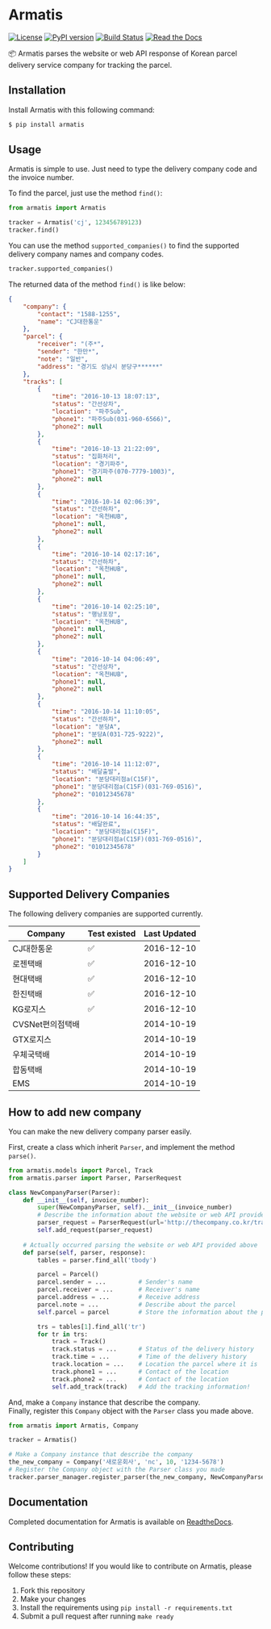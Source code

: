 # Armatis

[![License](https://img.shields.io/badge/License-BSD%202--Clause-blue.svg)](https://opensource.org/licenses/BSD-2-Clause)
[![PyPI version](https://badge.fury.io/py/armatis.svg)](https://badge.fury.io/py/armatis)
[![Build Status](https://travis-ci.com/iBluemind/armatis.svg?token=kCLzatyPXGgAKL1Y4CvM&branch=master)](https://travis-ci.com/iBluemind/armatis)
[![Read the Docs](https://readthedocs.org/projects/armatis/badge/)](http://armatis.readthedocs.io/en/latest/)

:package: Armatis parses the website or web API response of Korean parcel delivery service company for tracking the parcel.


## Installation

Install Armatis with this following command:

```sh
$ pip install armatis
```


## Usage

Armatis is simple to use. Just need to type the delivery company code and the invoice number.

To find the parcel, just use the method ```find()```:

```python
from armatis import Armatis

tracker = Armatis('cj', 123456789123)
tracker.find()
```

You can use the method ```supported_companies()``` to find the supported delivery company names and company codes.

```python
tracker.supported_companies()

```

The returned data of the method ```find()``` is like below:

```json
{
	"company": {
		"contact": "1588-1255",
		"name": "CJ대한통운"
	}, 
	"parcel": {
		"receiver": "(주*",
		"sender": "한만*",
		"note": "일반",
		"address": "경기도 성남시 분당구******"
	},
	"tracks": [
		{
			"time": "2016-10-13 18:07:13",
			"status": "간선상차",
			"location": "파주Sub",
			"phone1": "파주Sub(031-960-6566)",
			"phone2": null
		},
		{
			"time": "2016-10-13 21:22:09",
			"status": "집화처리",
			"location": "경기파주",
			"phone1": "경기파주(070-7779-1003)",
			"phone2": null
		},
		{
			"time": "2016-10-14 02:06:39",
			"status": "간선하차",
			"location": "옥천HUB",
			"phone1": null,
			"phone2": null
		}, 
		{
			"time": "2016-10-14 02:17:16",
			"status": "간선하차",
			"location": "옥천HUB",
			"phone1": null,
			"phone2": null
		}, 
		{
			"time": "2016-10-14 02:25:10",
			"status": "행낭포장",
			"location": "옥천HUB",
			"phone1": null,
			"phone2": null
		}, 
		{
			"time": "2016-10-14 04:06:49",
			"status": "간선상차",
			"location": "옥천HUB",
			"phone1": null,
			"phone2": null
		},
		{
			"time": "2016-10-14 11:10:05",
			"status": "간선하차",
			"location": "분당A",
			"phone1": "분당A(031-725-9222)",
			"phone2": null
		},
		{
			"time": "2016-10-14 11:12:07",
			"status": "배달출발",
			"location": "분당대리점a(C15F)",
			"phone1": "분당대리점a(C15F)(031-769-0516)",
			"phone2": "01012345678"
		},
		{
			"time": "2016-10-14 16:44:35",
			"status": "배달완료",
			"location": "분당대리점a(C15F)",
			"phone1": "분당대리점a(C15F)(031-769-0516)",
			"phone2": "01012345678"
		}
	]
}
```


## Supported Delivery Companies

The following delivery companies are supported currently.

Company | Test existed | Last Updated
---- | ---- | ----
CJ대한통운 | :white_check_mark: | 2016-12-10  
로젠택배 | :white_check_mark: | 2016-12-10  
현대택배 | :white_check_mark: | 2016-12-10  
한진택배 | :white_check_mark: | 2016-12-10  
KG로지스 | :white_check_mark: | 2016-12-10  
CVSNet편의점택배 | | 2014-10-19  
GTX로지스 | | 2014-10-19  
우체국택배 | | 2014-10-19  
합동택배 | | 2014-10-19  
EMS | | 2014-10-19  


## How to add new company

You can make the new delivery company parser easily.

First, create a class which inherit ```Parser```, and implement the method ```parse()```.

```python
from armatis.models import Parcel, Track
from armatis.parser import Parser, ParserRequest

class NewCompanyParser(Parser):
    def __init__(self, invoice_number):
        super(NewCompanyParser, self).__init__(invoice_number)
        # Describe the information about the website or web API provided by the delivery company 
        parser_request = ParserRequest(url='http://thecompany.co.kr/tracking?invno=%s' % self.invoice_number)
        self.add_request(parser_request)
        
    # Actually occurred parsing the website or web API provided above 
    def parse(self, parser, response):
        tables = parser.find_all('tbody')

        parcel = Parcel()
        parcel.sender = ...         # Sender's name
        parcel.receiver = ...       # Receiver's name
        parcel.address = ...        # Receive address
        parcel.note = ...           # Describe about the parcel
        self.parcel = parcel        # Store the information about the parcel!

        trs = tables[1].find_all('tr')
        for tr in trs:
            track = Track()
            track.status = ...      # Status of the delivery history
            track.time = ...        # Time of the delivery history
            track.location = ...    # Location the parcel where it is 
            track.phone1 = ...      # Contact of the location
            track.phone2 = ...      # Contact of the location
            self.add_track(track)   # Add the tracking information!
```

And, make a ```Company``` instance that describe the company.   
Finally, register this ```Company``` object with the ```Parser``` class you made above.

```python
from armatis import Armatis, Company

tracker = Armatis()

# Make a Company instance that describe the company
the_new_company = Company('새로운회사', 'nc', 10, '1234-5678')
# Register the Company object with the Parser class you made
tracker.parser_manager.register_parser(the_new_company, NewCompanyParser)
```


## Documentation

Completed documentation for Armatis is available on [ReadtheDocs](http://armatis.readthedocs.io/en/latest/).


## Contributing

Welcome contributions! If you would like to contribute on Armatis, please
follow these steps:

1. Fork this repository
2. Make your changes
3. Install the requirements using `pip install -r requirements.txt`
4. Submit a pull request after running `make ready`

